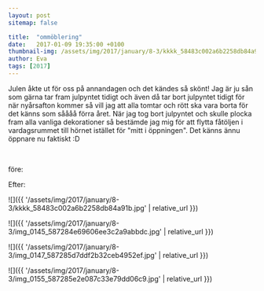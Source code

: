 ```yaml
---
layout: post
sitemap: false

title:  "ommöblering"
date:   2017-01-09 19:35:00 +0100
thumbnail-img: /assets/img/2017/january/8-3/kkkk_58483c002a6b2258db84a91b.jpg
author: Eva
tags: [2017]
---
```


Julen åkte ut för oss på annandagen och det kändes så skönt! Jag är ju sån som gärna tar fram julpyntet tidigt och även då tar bort julpyntet tidigt för när nyårsafton kommer så vill jag att alla tomtar och rött ska vara borta för det känns som såååå förra året. När jag tog bort julpyntet och skulle plocka fram alla vanliga dekorationer så bestämde jag mig för att flytta fåtöljen i vardagsrummet till hörnet istället för "mitt i öppningen". Det känns ännu öppnare nu faktiskt :D 




 




före: 










Efter:

![]({{ '/assets/img/2017/january/8-3/kkkk_58483c002a6b2258db84a91b.jpg'  | relative_url }})

![]({{ '/assets/img/2017/january/8-3/img_0145_587284e69606ee3c2a9abbdc.jpg'  | relative_url }})

![]({{ '/assets/img/2017/january/8-3/img_0147_587285d7ddf2b32ceb4952ef.jpg'  | relative_url }})

![]({{ '/assets/img/2017/january/8-3/img_0155_587285e2e087c33e79dd06c9.jpg'  | relative_url }})

